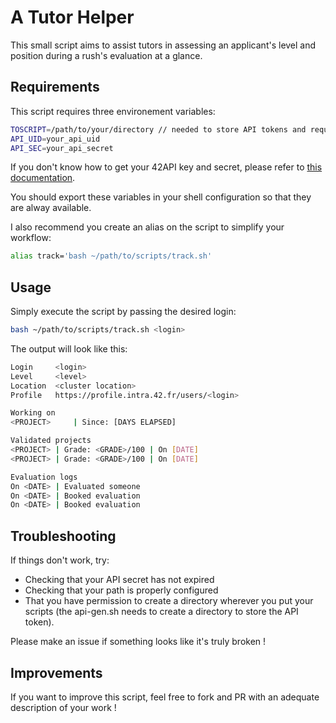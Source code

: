 # A Tutor Helper

This small script aims to assist tutors in assessing an applicant's level and position during a rush's evaluation at a glance.

## Requirements

This script requires three environement variables:

```bash
TOSCRIPT=/path/to/your/directory // needed to store API tokens and request replies
API_UID=your_api_uid
API_SEC=your_api_secret
```

If you don't know how to get your 42API key and secret, please refer to [this documentation](https://api.intra.42.fr/apidoc/guides/getting_started).

You should export these variables in your shell configuration so that they are alway available.

I also recommend you create an alias on the script to simplify your workflow:

```bash
alias track='bash ~/path/to/scripts/track.sh'
```

## Usage

Simply execute the script by passing the desired login:

```bash
bash ~/path/to/scripts/track.sh <login>
```

The output will look like this:

```bash
Login     <login>
Level     <level>
Location  <cluster location>
Profile   https://profile.intra.42.fr/users/<login>

Working on
<PROJECT>     | Since: [DAYS ELAPSED]

Validated projects
<PROJECT> | Grade: <GRADE>/100 | On [DATE]
<PROJECT> | Grade: <GRADE>/100 | On [DATE]

Evaluation logs 
On <DATE> | Evaluated someone
On <DATE> | Booked evaluation
On <DATE> | Booked evaluation
```

## Troubleshooting

If things don't work, try:

- Checking that your API secret has not expired
- Checking that your path is properly configured
- That you have permission to create a directory wherever you put your scripts (the api-gen.sh needs to create a directory to store the API token).

Please make an issue if something looks like it's truly broken !

## Improvements

If you want to improve this script, feel free to fork and PR with an adequate description of your work !
